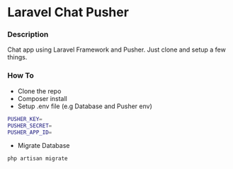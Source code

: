 # Laravel Chat Pusher

### Description
Chat app using Laravel Framework and Pusher. Just clone and setup a few things.

### How To
- Clone the repo
- Composer install
- Setup .env file (e.g Database and Pusher env)
```sh
PUSHER_KEY=
PUSHER_SECRET=
PUSHER_APP_ID=
```
- Migrate Database
```sh
php artisan migrate
```
